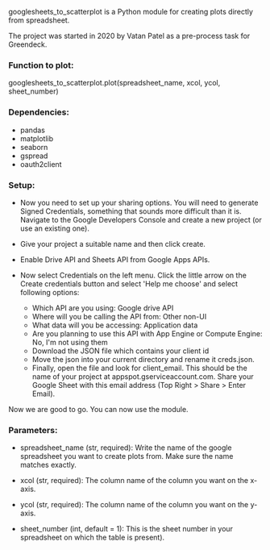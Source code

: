 googlesheets_to_scatterplot is a Python module for creating plots directly from spreadsheet.

The project was started in 2020 by Vatan Patel as a pre-process task for Greendeck.

### Function to plot:
googlesheets_to_scatterplot.plot(spreadsheet_name, xcol, ycol, sheet_number)

### Dependencies:

- pandas
- matplotlib
- seaborn
- gspread
- oauth2client

### Setup:

 - Now you need to set up your sharing options. You will need to generate Signed Credentials, something that sounds more difficult than it is. Navigate to the Google Developers Console and create a new project (or use an existing one).

 - Give your project a suitable name and then click create.
 
 - Enable Drive API and Sheets API from Google Apps APIs.
 
 - Now select Credentials on the left menu. Click the little arrow on the Create credentials button and select 'Help me choose' and select following options:
    - Which API are you using: Google drive API
    - Where will you be calling the API from: Other non-UI
    - What data will you be accessing: Application data
    - Are you planning to use this API with App Engine or Compute Engine: No, I'm not using them
    - Download the JSON file which contains your client id
    - Move the json into your current directory and rename it creds.json. 
    - Finally, open the file and look for client_email. This should be the name of your project at appspot.gserviceaccount.com. Share your Google Sheet with this email address (Top Right > Share > Enter Email).
    
 Now we are good to go. You can now use the module.

### Parameters:

- spreadsheet_name (str, required): Write the name of the google spreadsheet you want to create plots from. Make sure the name matches exactly.

- xcol (str, required): The column name of the column you want on the x-axis.

- ycol (str, required): The column name of the column you want on the y-axis.

- sheet_number (int, default = 1): This is the sheet number in your spreadsheet on which the table is present).

